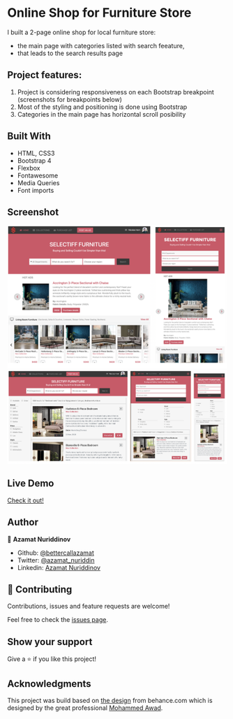 # Online Shop for Furniture Store
I built a 2-page online shop for local furniture store:
- the main page with categories listed with search feeature, 
- that leads to the search results page

## Project features:
1. Project is considering responsiveness on each Bootstrap breakpoint (screenshots for breakpoints below)
2. Most of the styling and positioning is done using Bootstrap
3. Categories in the main page has horizontal scroll posibility

## Built With

- HTML, CSS3
- Bootstrap 4
- Flexbox
- Fontawesome
- Media Queries
- Font imports

## Screenshot

![Screenshot](assets/imgs/screenshot-main.png)
![Screenshot](assets/imgs/screenshot-search.png)

## Live Demo

[Check it out!](https://online-shop-website.netlify.com/)

## Author

👤 **Azamat Nuriddinov**

- Github: [@bettercallazamat](https://github.com/bettercallazamat)
- Twitter: [@azamat_nuriddin](https://twitter.com/azamat_nuriddin)
- Linkedin: [Azamat Nuriddinov](https://www.linkedin.com/in/azamat-nuriddinov-57579868)

## 🤝 Contributing

Contributions, issues and feature requests are welcome!

Feel free to check the [issues page](issues/).

## Show your support

Give a ⭐️ if you like this project!

## Acknowledgments
This project was build based on [the design](https://www.behance.net/gallery/24796463/ZATTIX) from behance.com which is designed by the great professional [Mohammed Awad](https://www.behance.net/M_Awad).